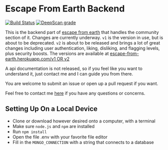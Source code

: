 # Escape From Earth Backend

[![Build Status](https://travis-ci.org/theParadox42/EFE-Backend.svg?branch=auth)](https://travis-ci.org/theParadox42/EFE-Backend)
[![DeepScan grade](https://deepscan.io/api/teams/8658/projects/10870/branches/155912/badge/grade.svg)](https://deepscan.io/dashboard#view=project&tid=8658&pid=10870&bid=155912)

This is the backend part of [escape from earth](https://escapefromearth.tk) that handles the community section of it. Changes are currently underway. `v1` is the version in use, but is about to be deprecated. `v2` is about to be released and brings a lot of great changes including user authentication, liking, disliking, and flagging levels, plus security boosts. The versions are available at [escape-from-earth.herokuapp.com/v1 OR v2](escape-from-earth.herokuapp.com)  

A api documentation is not released, so if you feel like you want to understand it, just contact me and I can guide you from there.  

You are welcome to submit an issue or open up a pull request if you want.

Feel free to contact me [here](https://paradox42.tech/p/contact) if you have any questions or concerns.

## Setting Up On a Local Device
 - Clone or download however desired onto a computer, with a terminal  
 - Make sure `node.js` and `npm` are installed  
 - Run `npm install`  
 - Open the file .env with your favorite file editor
 - Fill in the `MONGO_CONNECTION` with a string that connects to a database
